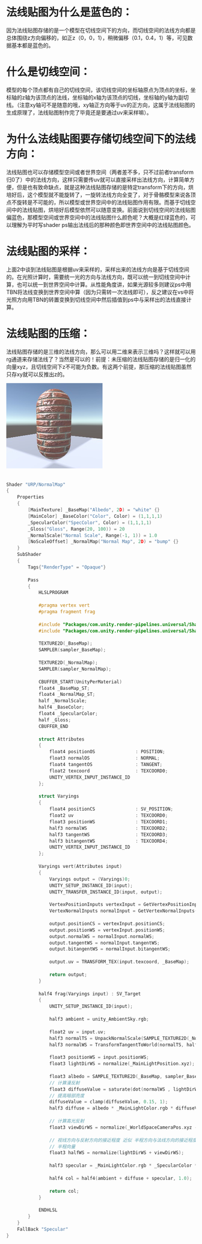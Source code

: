 # 法线贴图为什么是蓝色的：

因为法线贴图存储的是一个模型在切线空间下的方向，而切线空间的法线方向都是总体围绕z方向偏移的，如正z（0，0，1），稍微偏移（0.1，0.4，1）等，可见数据基本都是蓝色的。

# 什么是切线空间：

模型的每个顶点都有自己的切线空间，该切线空间的坐标轴原点为顶点的坐标，坐标轴的z轴为该顶点的法线，坐标轴的x轴为该顶点的切线，坐标轴的y轴为副切线。（注意xy轴可不是随意的哦，xy轴正方向等于uv的正方向，这属于法线贴图的生成原理了，法线贴图制作完了毕竟还是要通过uv来采样嘛）。

# 为什么法线贴图要存储切线空间下的法线方向：

法线贴图也可以存储模型空间或者世界空间（两者差不多，只不过前者transform归0了）中的法线方向，这样只需要传uv就可以直接采样出法线方向，计算简单方便，但是也有致命缺点，就是这种法线贴图存储的是特定transform下的方向，烘培好后，这个模型就不能旋转了，一旋转法线方向全变了，对于骨骼模型来说各顶点不旋转是不可能的，所以模型或世界空间中的法线贴图作用有限。而基于切线空间中的法线贴图，烘培好后模型依然可以随意变换。前面说到切线空间的法线贴图偏蓝色，那模型空间或世界空间中的法线贴图什么颜色呢？大概是红绿蓝色的，可以理解为平时写shader ps输出法线后的那种颜色即世界空间中的法线贴图颜色。

# 法线贴图的采样：

上面2中谈到法线贴图是根据uv来采样的，采样出来的法线方向是基于切线空间的。在光照计算时，需要统一光的方向与法线方向，既可以统一到切线空间中计算，也可以统一到世界空间中计算。从性能角度讲，如果光源较多则建议ps中用TBN将法线变换到世界空间中算（因为只需转一次法线即可），反之建议在vs中将光照方向用TBN的转置变换到切线空间中然后插值到ps中与采样出的法线直接计算。

# 法线贴图的压缩：

法线贴图存储的是三维的法线方向，那么可以用二维来表示三维吗？这样就可以用rg通道来存储法线了？当然是可以的！前提：未压缩的法线贴图存储的是归一化的向量xyz，且切线空间下z不可能为负数。有这两个前提，那压缩的法线贴图虽然只存xy就可以反推出z的。

![image](../res/normal_tex.jpg)

```c++

Shader "URP/NormalMap"
{
    Properties
    {
        [MainTexture] _BaseMap("Albedo", 2D) = "white" {}
        [MainColor] _BaseColor("Color", Color) = (1,1,1,1)
        _SpecularColor("SpecColor", Color) = (1,1,1,1)
        _Gloss("Gloss", Range(20, 100)) = 20
        _NormalScale("Normal Scale", Range(-1, 1)) = 1.0
        [NoScaleOffset] _NormalMap("Normal Map", 2D) = "bump" {}
    }
    SubShader
    {
        Tags{"RenderType" = "Opaque"}

        Pass
        {
            HLSLPROGRAM

            #pragma vertex vert
            #pragma fragment frag

            #include "Packages/com.unity.render-pipelines.universal/ShaderLibrary/Core.hlsl"
            #include "Packages/com.unity.render-pipelines.universal/ShaderLibrary/Lighting.hlsl"

            TEXTURE2D(_BaseMap);
            SAMPLER(sampler_BaseMap);

            TEXTURE2D(_NormalMap);
            SAMPLER(sampler_NormalMap);

            CBUFFER_START(UnityPerMaterial)
            float4 _BaseMap_ST;
            float4 _NormalMap_ST;
            half _NormalScale;
            half4 _BaseColor;
            float4 _SpecularColor;
            half _Gloss;
            CBUFFER_END

            struct Attributes
            {
                float4 positionOS               : POSITION;
                float3 normalOS                 : NORMAL;
                float4 tangentOS                : TANGENT;
                float2 texcoord                 : TEXCOORD0;
                UNITY_VERTEX_INPUT_INSTANCE_ID
            };

            struct Varyings 
            {
                float4 positionCS               : SV_POSITION;
                float2 uv                       : TEXCOORD0;
                float3 positionWS               : TEXCOORD1;
                half3 normalWS                  : TEXCOORD2;
                half3 tangentWS                 : TEXCOORD3;
                half3 bitangentWS               : TEXCOORD4;
                UNITY_VERTEX_INPUT_INSTANCE_ID
            };

            Varyings vert(Attributes input)
            {
                Varyings output = (Varyings)0;
                UNITY_SETUP_INSTANCE_ID(input);
                UNITY_TRANSFER_INSTANCE_ID(input, output);
                
                VertexPositionInputs vertexInput = GetVertexPositionInputs(input.positionOS.xyz);
                VertexNormalInputs normalInput = GetVertexNormalInputs(input.normalOS, input.tangentOS);

                output.positionCS = vertexInput.positionCS;
                output.positionWS = vertexInput.positionWS;
                output.normalWS = normalInput.normalWS;
                output.tangentWS = normalInput.tangentWS;
                output.bitangentWS = normalInput.bitangentWS;

                output.uv = TRANSFORM_TEX(input.texcoord, _BaseMap);

                return output;
            }

            half4 frag(Varyings input) : SV_Target
            {
                UNITY_SETUP_INSTANCE_ID(input);
                
                half3 ambient = unity_AmbientSky.rgb;
                
                float2 uv = input.uv;
                half3 normalTS = UnpackNormalScale(SAMPLE_TEXTURE2D(_NormalMap, sampler_NormalMap, uv), _NormalScale);
                half3 normalWS = TransformTangentToWorld(normalTS, half3x3(input.tangentWS, input.bitangentWS, input.normalWS));

                float3 positionWS = input.positionWS;
                float3 lightDirWS = normalize(_MainLightPosition.xyz);

                float3 albedo = SAMPLE_TEXTURE2D(_BaseMap, sampler_BaseMap, uv) * _BaseColor;
                // 计算漫反射
                float3 diffuseValue = saturate(dot(normalWS , lightDirWS));
                // 提高暗部亮度
                diffuseValue = clamp(diffuseValue, 0.15, 1);
                half3 diffuse = albedo * _MainLightColor.rgb * diffuseValue;

                // 计算高光反射
                float3 viewDirWS = normalize(_WorldSpaceCameraPos.xyz - positionWS);

                // 视线方向与反射方向的接近程度 近似 半程方向与法线方向的接近程度
                // 半程向量
                float3 halfWS = normalize(lightDirWS + viewDirWS);

                half3 specular = _MainLightColor.rgb * _SpecularColor * (pow(saturate(dot(halfWS, normalWS)), _Gloss));

                half4 col = half4(ambient + diffuse + specular, 1.0);
                
                return col;
            }

            ENDHLSL
        }
    }
    FallBack "Specular"
}

```